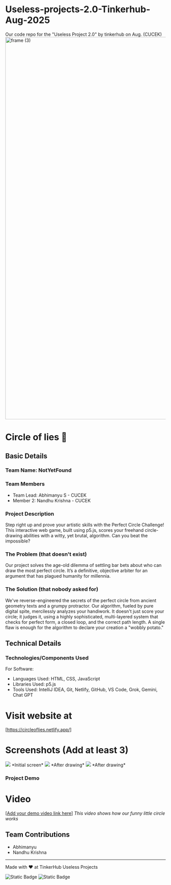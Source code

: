 # Useless-projects-2.0-Tinkerhub-Aug-2025
Our code repo for the "Useless Project 2.0" by tinkerhub on Aug. (CUCEK)
<img width="3188" height="1202" alt="frame (3)" src="https://github.com/user-attachments/assets/517ad8e9-ad22-457d-9538-a9e62d137cd7" />


# Circle of lies 🎯


## Basic Details
### Team Name: NotYetFound


### Team Members
- Team Lead: Abhimanyu S - CUCEK
- Member 2: Nandhu Krishna - CUCEK

### Project Description
Step right up and prove your artistic skills with the Perfect Circle Challenge! This interactive web game, built using p5.js, scores your freehand circle-drawing abilities with a witty, yet brutal, algorithm. Can you beat the impossible?

### The Problem (that doesn't exist)
Our project solves the age-old dilemma of settling bar bets about who can draw the most perfect circle. It’s a definitive, objective arbiter for an argument that has plagued humanity for millennia.

### The Solution (that nobody asked for)
We've reverse-engineered the secrets of the perfect circle from ancient geometry texts and a grumpy protractor. Our algorithm, fueled by pure digital spite, mercilessly analyzes your handiwork. It doesn't just score your circle; it judges it, using a highly sophisticated, multi-layered system that checks for perfect form, a closed loop, and the correct path length. A single flaw is enough for the algorithm to declare your creation a "wobbly potato."

## Technical Details
### Technologies/Components Used
For Software:
- Languages Used: HTML, CSS, JavaScript
- Libraries Used: p5.js
- Tools Used: IntelliJ IDEA, Git, Netlify, GitHub, VS Code, Grok, Gemini, Chat GPT

# Visit website at 
[https://circleoflies.netlify.app/]


# Screenshots (Add at least 3)
<img src="https://github.com/nandhukpvr/UselessProjects2.0/blob/main/img/screenshot1.png?raw=true">
*Initial screen*

<img src="https://github.com/nandhukpvr/UselessProjects2.0/blob/main/img/screenshot3.png?raw=true">
*After drawing*

<img src="https://github.com/nandhukpvr/UselessProjects2.0/blob/main/img/screenshot2.png?raw=true">
*After drawing*


### Project Demo
# Video
[[Add your demo video link here](https://drive.google.com/file/d/1rYLnibUEFnhbHQYtLlvUJKJsg6RMyc-s/view?usp=sharing)]
*This video shows how our funny little circle works*



## Team Contributions
- Abhimanyu
- Nandhu Krishna

---
Made with ❤️ at TinkerHub Useless Projects 

![Static Badge](https://img.shields.io/badge/TinkerHub-24?color=%23000000&link=https%3A%2F%2Fwww.tinkerhub.org%2F)
![Static Badge](https://img.shields.io/badge/UselessProjects--25-25?link=https%3A%2F%2Fwww.tinkerhub.org%2Fevents%2FQ2Q1TQKX6Q%2FUseless%2520Projects)



